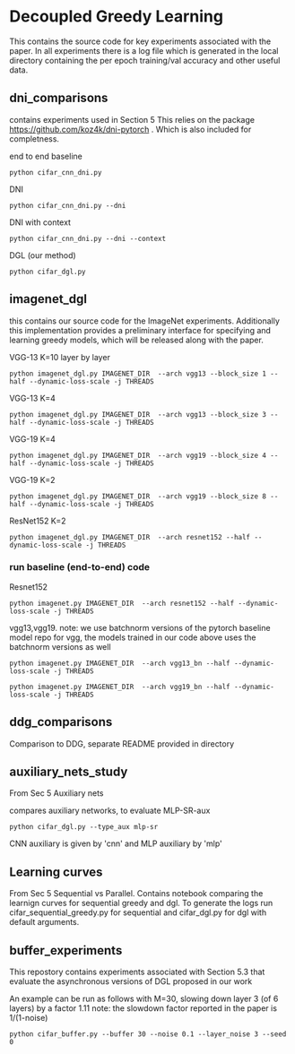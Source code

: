 # Decoupled Greedy Learning

This contains the source code for key experiments associated with the paper. In all experiments there is a log file which is generated in the local directory containing the per epoch training/val accuracy and other useful data. 

## dni_comparisons
contains experiments used in Section 5
This relies on the package https://github.com/koz4k/dni-pytorch . Which is also included for completness.

end to end baseline

``
python cifar_cnn_dni.py 
``

DNI

``
python cifar_cnn_dni.py --dni
``

DNI with context

``
python cifar_cnn_dni.py --dni --context
``

DGL (our method)

``
python cifar_dgl.py 
``

## imagenet_dgl 
this contains our source code for the ImageNet experiments. Additionally this implementation provides a preliminary interface for specifying and learning greedy models, which will be released along with the paper.

VGG-13 K=10 layer by layer 

``
python imagenet_dgl.py IMAGENET_DIR  --arch vgg13 --block_size 1 --half --dynamic-loss-scale -j THREADS
``

VGG-13 K=4 

``
python imagenet_dgl.py IMAGENET_DIR  --arch vgg13 --block_size 3 --half --dynamic-loss-scale -j THREADS
``

VGG-19 K=4 

``
python imagenet_dgl.py IMAGENET_DIR  --arch vgg19 --block_size 4 --half --dynamic-loss-scale -j THREADS
``

VGG-19 K=2

``
python imagenet_dgl.py IMAGENET_DIR  --arch vgg19 --block_size 8 --half --dynamic-loss-scale -j THREADS
``

ResNet152 K=2

``
python imagenet_dgl.py IMAGENET_DIR  --arch resnet152 --half --dynamic-loss-scale -j THREADS
``

### run baseline (end-to-end) code

Resnet152

``
python imagenet.py IMAGENET_DIR  --arch resnet152 --half --dynamic-loss-scale -j THREADS
``

vgg13,vgg19. note: we use batchnorm versions of the pytorch baseline model repo for vgg, the models trained in our code above uses the batchnorm versions as well 

``
python imagenet.py IMAGENET_DIR  --arch vgg13_bn --half --dynamic-loss-scale -j THREADS
``

``
python imagenet.py IMAGENET_DIR  --arch vgg19_bn --half --dynamic-loss-scale -j THREADS
``


## ddg_comparisons
Comparison to DDG, separate README provided in directory

## auxiliary_nets_study
From Sec 5 Auxiliary nets

compares auxiliary networks, to evaluate MLP-SR-aux

```
python cifar_dgl.py --type_aux mlp-sr
```

CNN auxiliary is given by 'cnn' and MLP auxiliary by 'mlp'


## Learning curves
From Sec 5 Sequential vs Parallel. 
Contains notebook comparing the learnign curves for sequential greedy and dgl. To generate the logs run cifar_sequential_greedy.py for sequential and cifar_dgl.py for dgl with default arguments. 

## buffer_experiments
This repostory contains experiments associated with Section 5.3 that evaluate the asynchronous versions of DGL proposed in our work

An example can be run as follows with M=30, slowing down layer 3 (of 6 layers) by a factor 1.11
note: the slowdown factor reported in the paper is 1/(1-noise)

``
 python cifar_buffer.py --buffer 30 --noise 0.1 --layer_noise 3 --seed 0
``

